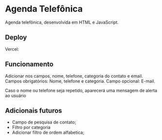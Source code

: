# Agenda Telefônica

Agenda telefônica, desenvolvida em HTML e JavaScript.

## Deploy

Vercel:

## Funcionamento

Adicionar nos campos, nome, telefone, categoria do contato e email. 
Campos obrigatórios: Nome, telefone e categoria.
Campo opcional: E-mail.

Caso o nome ou telefone seja repetido, aparecerá uma mensagem de alerta ao usuário

## Adicionais futuros

- Campo de pesquisa de contato;
- Filtro por categoria
- Adicionar filtro de ordem alfabetica;